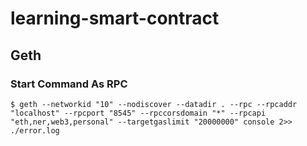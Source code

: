 # learning-smart-contract
## Geth
### Start Command As RPC
```
$ geth --networkid "10" --nodiscover --datadir . --rpc --rpcaddr "localhost" --rpcport "8545" --rpccorsdomain "*" --rpcapi "eth,ner,web3,personal" --targetgaslimit "20000000" console 2>> ./error.log
```
